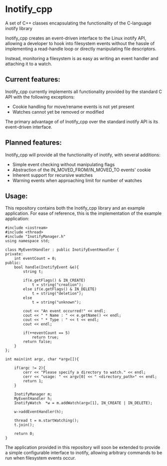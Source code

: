 # Inotify_cpp
A set of C++ classes encapsulating the functionality of the C-language inotify library

Inotify_cpp creates an event-driven interface to the Linux inotify API, allowing a developer to hook into filesystem events without the hassle of implementing a read-handle loop or directly manipulating file descriptors.

Instead, monitoring a filesystem is as easy as writing an event handler and attaching it to a watch.

## Current features:
Inotify_cpp currently implements all functionality provided by the standard C API with the following exceptions:

* Cookie handling for move/rename events is not yet present
* Watches cannot yet be removed or modified

The primary advantage of of Inotify_cpp over the standard inotify API is its event-driven interface.

## Planned features:
Inotify_cpp will provide all the functionality of inotify, with several additions:

* Simple event checking without manipulating flags
* Abstraction of the IN_MOVED_FROM/IN_MOVED_TO events' cookie
* Inherent support for recursive watches
* Warning events when approaching limit for number of watches

## Usage:
This repository contains both the Inotify_cpp library and an example application. For ease of reference, this is the implementation of the example application:

    #include <iostream>
    #include <thread>
    #include "InotifyManager.h"
    using namespace std;

    class MyEventHandler : public InotifyEventHandler {
    private:
    	int eventCount = 0;
    public:
    	bool handle(InotifyEvent &e){
    		string t;
    		
    		if(e.getFlags() & IN_CREATE)
    			t = string("creation");
    		else if(e.getFlags() & IN_DELETE)
    			t = string("deletion");
    		else
    			t = string("unknown");
    			
    		cout << "An event occurred!" << endl;
    		cout << " * Name : " << e.getName() << endl;
    		cout << " * Type : " << t << endl;
    		cout << endl;
		
    		if(++eventCount == 5)
    			return true;
    		return false;
    	}
    };

    int main(int argc, char *argv[]){

    	if(argc != 2){
    		cerr << "Please specify a directory to watch." << endl;
    		cerr << "usage: " << argv[0] << " <directory_path>" << endl;
    		return 1;
    	}
	
    	InotifyManager m;
    	MyEventHandler h;
    	InotifyWatch  *w = m.addWatch(argv[1], IN_CREATE | IN_DELETE);

    	w->addEventHandler(h);
	
    	thread t = m.startWatching();
    	t.join();
	
    	return 0;
    }
    
The application provided in this repository will soon be extended to provide a simple configurable interface to inotify, allowing arbitrary commands to be run when filesystem events occur.